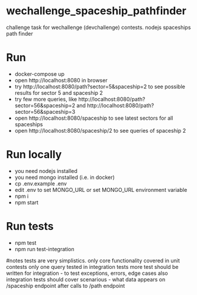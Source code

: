 # wechallenge_spaceship_pathfinder
challenge task for wechallenge (devchallenge) contests. nodejs spaceships path finder


# Run

 - docker-compose up
 - open http://localhost:8080 in browser
 - try http://localhost:8080/path?sector=5&spaceship=2 to see possible results for sector 5 and spaceship 2
 - try few more queries, like http://localhost:8080/path?sector=56&spaceship=2 and http://localhost:8080/path?sector=56&spaceship=3
 - open http://localhost:8080/spaceship to see latest sectors for all spaceships
 - open http://localhost:8080/spaceship/2 to see queries of spaceship 2


# Run locally
 - you need nodejs installed
 - you need mongo installed (i.e. in docker)
 - cp .env.example .env
 - edit .env to set MONGO_URL or set MONGO_URL environment variable
 - npm i
 - npm start

# Run tests
 - npm test
 - npm run test-integration

#notes
  tests are very simplistics.
  only core functionality covered in unit contests
  only one query tested in integration tests
  more test should be written for integration - to test exceptions, errors, edge cases
  also integration tests should cover scenarious - what data appears on /spaceship endpoint after calls to /path endpoint
